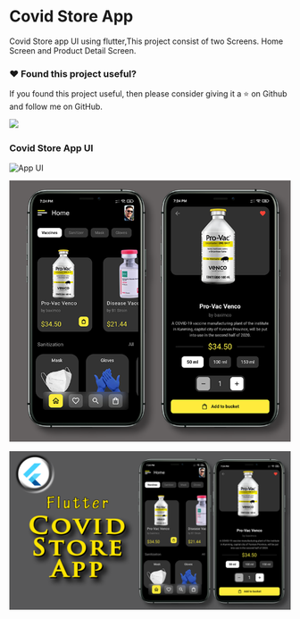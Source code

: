 # Covid Store App



Covid Store app UI using flutter,This project consist of two Screens. Home Screen and Product Detail Screen.

### :heart: Found this project useful?

If you found this project useful, then please consider giving it a :star: on Github and follow me on GitHub.

<a href="https://www.buymeacoffee.com/iamsayuj"><img src="https://cdn.buymeacoffee.com/buttons/v2/default-yellow.png" height="60"></a>

### Covid Store App UI

![App UI](/covidstore.gif)

![App UI](/covidallscr.png)

![App UI](/covidthumb.png)

